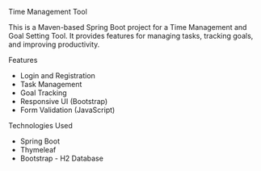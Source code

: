 Time Management Tool

This is a Maven-based Spring Boot project for a Time Management and Goal Setting Tool. It provides features for managing tasks, tracking goals, and improving productivity.


 Features
- Login and Registration
- Task Management
- Goal Tracking
- Responsive UI (Bootstrap)
- Form Validation (JavaScript)

 Technologies Used
- Spring Boot
- Thymeleaf
- Bootstrap
- H2 Database
